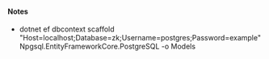 #### Notes

- dotnet ef dbcontext scaffold "Host=localhost;Database=zk;Username=postgres;Password=example" Npgsql.EntityFrameworkCore.PostgreSQL -o Models
